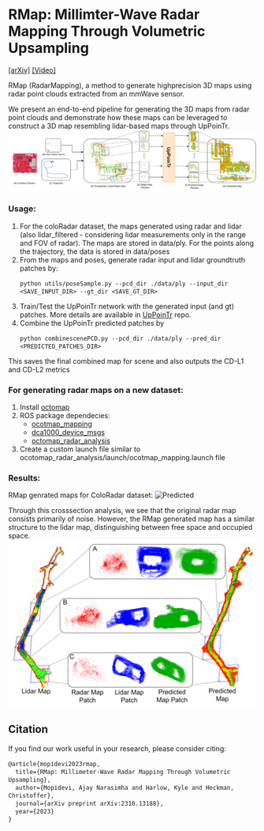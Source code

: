 # RMap: Millimter-Wave Radar Mapping Through Volumetric Upsampling
[[arXiv]](https://arxiv.org/pdf/2310.13188.pdf) [[Video]](https://ajaymopidevi.github.io/ajay/projects/2_project/)

RMap (RadarMapping), a method to generate highprecision 3D maps using radar point clouds extracted from an mmWave sensor. 

We present an end-to-end pipeline for generating the 3D maps from radar point clouds and demonstrate how these maps can be leveraged to construct a 3D map resembling lidar-based maps through UpPoinTr.
![System Diagram](Paper/SystemDiagram.png)

### Usage:
1. For the coloRadar dataset, the maps generated using radar and lidar (also lidar_filtered - considering lidar measurements only in the range and FOV of radar). The maps are stored in data/ply. For the points along the trajectory, the data is stored in data/poses
2. From the maps and poses, generate radar input and lidar groundtruth patches by:
    ```
    python utils/poseSample.py --pcd_dir ./data/ply --input_dir <SAVE_INPUT_DIR> --gt_dir <SAVE_GT_DIR>
    ```
3. Train/Test the UpPoinTr network with the generated input (and gt) patches. More details are available in <a href="[./UpPoinTr](https://github.com/ajaymopidevi/UpPoinTr)">UpPoinTr</a> repo.
4. Combine the UpPoinTr predicted patches by
    ```
    python combinescenePCD.py --pcd_dir ./data/ply --pred_dir <PREDICTED_PATCHES_DIR>
    ```
This saves the final combined map for scene and also outputs the CD-L1 and CD-L2 metrics



### For generating radar maps on a new dataset:
1. Install <a href="https://github.com/1988kramer/octomap/tree/feature/intensity_map">octomap</a>
2. ROS package dependecies:
    - <a href="https://github.com/1988kramer/octomap_mapping/tree/feature/radar_image">ocotmap_mapping</a>
    - <a href="https://github.com/arpg/dca1000_device_msgs">dca1000_device_msgs</a>
    - <a href="https://github.com/Alphakyl/octomap_radar_analysis">octomap_radar_analysis</a>
3. Create a custom launch file similar to ocotomap_radar_analysis/launch/ocotmap_mapping.launch file


### Results:
RMap genrated maps for ColoRadar dataset:
![Predicted](Paper/ResultsMaps.png)

Through this crosssection analysis, we see that the original radar map consists primarily of noise. However, the RMap generated map has a similar structure to the lidar map, distinguishing between free space and occupied space.
![Navigable](Paper/Analysis.png)


## Citation
If you find our work useful in your research, please consider citing: 
```
@article{mopidevi2023rmap,
  title={RMap: Millimeter-Wave Radar Mapping Through Volumetric Upsampling},
  author={Mopidevi, Ajay Narasimha and Harlow, Kyle and Heckman, Christoffer},
  journal={arXiv preprint arXiv:2310.13188},
  year={2023}
}
```
